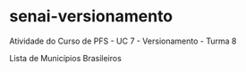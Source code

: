 # senai-versionamento
Atividade do Curso de PFS -  UC 7 - Versionamento - Turma 8

Lista de Municípios Brasileiros
